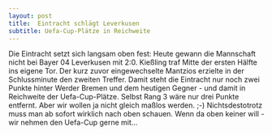 ```yaml
---
layout: post
title:  Eintracht schlägt Leverkusen
subtitle: Uefa-Cup-Plätze in Reichweite
---
```


Die Eintracht setzt sich langsam oben fest: Heute gewann die Mannschaft nicht bei Bayer 04 Leverkusen mit 2:0. Kießling traf Mitte der ersten Hälfte ins eigene Tor. Der kurz zuvor eingewechselte Mantzios erzielte in der Schlussminute den zweiten Treffer. Damit steht die Eintracht nur noch zwei Punkte hinter Werder Bremen und dem heutigen Gegner - und damit in Reichweite der Uefa-Cup-Plätze. Selbst Rang 3 wäre nur drei Punkte entfernt. Aber wir wollen ja nicht gleich maßlos werden. ;-) Nichtsdestotrotz muss man ab sofort wirklich nach oben schauen. Wenn da oben keiner will - wir nehmen den Uefa-Cup gerne mit...


